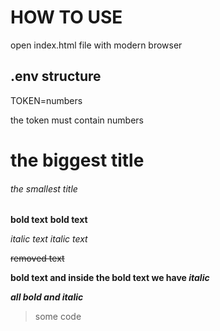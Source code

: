 # HOW TO USE

open index.html file with modern browser

## .env structure

TOKEN=numbers

the token must contain numbers

# the biggest title

###### the smallest title

**bold text**
**bold text**

_italic text_
_italic text_

~~removed text~~

**bold text and inside the bold text we have _italic_**

**_all bold and italic_**

> some code
